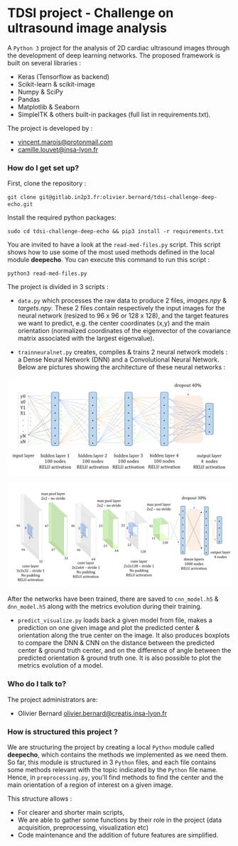 
# TDSI project - Challenge on ultrasound image analysis #

A `Python 3` project for the analysis of 2D cardiac ultrasound images through the development of deep learning networks. The proposed framework is built on several libraries :
- Keras (Tensorflow as backend)
- Scikit-learn & scikit-image
- Numpy & SciPy
- Pandas
- Matplotlib & Seaborn
- SimpleITK
& others built-in packages (full list in requirements.txt).

The project is developed by :

* vincent.marois@protonmail.com
* camille.louvet@insa-lyon.fr

### How do I get set up? ###

First, clone the repository :


    git clone git@gitlab.in2p3.fr:olivier.bernard/tdsi-challenge-deep-echo.git


Install the required python packages:


    sudo cd tdsi-challenge-deep-echo && pip3 install -r requirements.txt


You are invited to have a look at the  `read-med-files.py` script. This script shows how to use some of the most used methods defined in the local module **deepecho**.  You can execute this command to run this script :

    python3 read-med-files.py
    

The project is  divided in 3 scripts :
* `data.py` which processes the raw data to produce 2 files, *images.npy* & *targets.npy*. These 2 files contain respectively the input images for the neural network (resized to 96 x 96 or 128 x 128), and the target features we want to predict, e.g. the center coordinates (x,y) and the main orientation (normalized coordinates of the eigenvector of the covariance matrix associated with the largest eigenvalue).

* `trainneuralnet.py` creates, compiles & trains 2 neural network models : a Dense Neural Network (DNN) and a Convolutional Neural Network. Below are pictures showing the architecture of these neural networks :

![DNN Model](images/dnn.png)

![CNN Model](images/cnn.png)

After the networks have been trained, there are saved to `cnn_model.h5` & `dnn_model.h5` along with the metrics evolution during their training.

* `predict_visualize.py` loads back a given model from file, makes a prediction on one given image and plot the predicted center & orientation along the true center on the image. It also produces boxplots to compare the DNN & CNN on the distance between the predicted center & ground truth center, and on the difference of angle between the predicted orientation & ground truth one. It is also possible to plot the metrics evolution of a model.

### Who do I talk to? ###

The project administrators are:

* Olivier Bernard <olivier.bernard@creatis.insa-lyon.fr>

### How is structured this project ? ###

We are structuring the project by creating a local `Python` module  called  **deepecho**, which contains the methods we implemented as we need them. So far, this module is structured in 3  `Python` files, and each file contains some methods relevant with the topic indicated by the  `Python` file name. Hence, in  `preprocessing.py`, you'll find methods to find the center and the main orientation of a region of interest on a given image.

This structure allows :
- For clearer and shorter main scripts,
- We are able to gather some functions by their role in the project (data acquisition, preprocessing, visualization etc)
- Code maintenance and the addition of future features are simplified.

